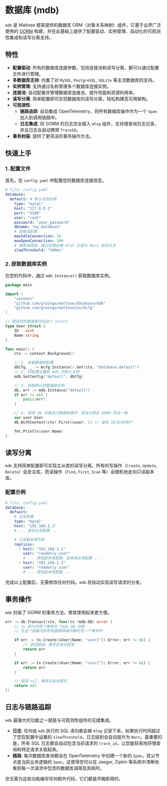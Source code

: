 # 数据库 (mdb)

`mdb` 是 Maltose 框架提供的数据库 ORM（对象关系映射）组件，它基于业界广泛使用的 [GORM](https://gorm.io/) 构建，并在此基础上提供了配置驱动、实例管理、自动化的可观测性集成和读写分离支持。

## 特性

- **配置驱动**: 所有的数据库连接参数，包括连接池和读写分离，都可以通过配置文件进行管理。
- **多数据库支持**: 内置了对 `MySQL`, `PostgreSQL`, `SQLite` 等主流数据库的支持。
- **实例管理**: 支持通过名称管理多个数据库连接实例。
- **连接池**: 自动配置并管理数据库连接池，提升性能和资源利用率。
- **读写分离**: 简单配置即可实现数据库的读写分离，轻松构建高可用架构。
- **可观测性**:
  - **链路追踪**: 自动集成 OpenTelemetry，将所有数据库操作作为一个 `Span` 加入到调用链路中。
  - **日志集成**: 将 GORM 的日志完全接入 `mlog` 组件，支持慢查询日志记录，并且日志会自动携带 `TraceID`。
- **事务封装**: 提供了更简洁的事务操作方法。

## 快速上手

### 1. 配置文件

首先，在 `config.yaml` 中配置您的数据库连接信息。

```yaml
# file: config.yaml
database:
  default: # 默认实例名称
    type: "mysql"
    host: "127.0.0.1"
    port: "3306"
    user: "root"
    password: "your_password"
    dbname: "my_database"
    # 连接池配置
    maxIdleConnection: 10
    maxOpenConnection: 100
    # 慢查询阈值，超过该值会被 mlot 记录为 Warn 级别日志
    slowThreshold: "500ms"
```

### 2. 获取数据库实例

在您的代码中，通过 `mdb.Instance()` 获取数据库实例。

```go
package main

import (
    "context"
    "github.com/graingo/maltose/database/mdb"
    "github.com/graingo/maltose/os/mcfg"
)

// 假设您的数据表对应这个 struct
type User struct {
    ID   uint
    Name string
}

func main() {
    ctx := context.Background()

    // 1. 加载数据库配置
    dbCfg, _ := mcfg.Instance().Get(ctx, "database.default")
    // 2. 将配置设置到 mdb 的默认实例
    mdb.SetConfig("default", dbCfg)

    // 3. 获取默认的数据库实例
    db, err := mdb.Instance("default")
    if err != nil {
        panic(err)
    }

    // 4. 使用 db 对象进行数据库操作，用法与原生 GORM 完全一致
    var user User
    db.WithContext(ctx).First(&user, 1) // 查找 ID为1的用户

    fmt.Println(user.Name)
}
```

## 读写分离

`mdb` 支持简单配置即可实现主从库的读写分离。所有的写操作（`Create`, `Update`, `Delete`）会走主库，而读操作（`Find`, `First`, `Scan` 等）会随机地走向只读副本库。

### 配置示例

```yaml
# file: config.yaml
database:
  default:
    # 主库配置
    type: "mysql"
    host: "192.168.1.1"
    # ... 其他主库配置 ...

    # 只读副本库列表
    replicas:
      - host: "192.168.1.2"
        user: "readonly_user"
        # ... 其他副本库配置，会继承主库配置 ...
      - host: "192.168.1.3"
        user: "readonly_user"
        # ... 其他副本库配置 ...
```

完成以上配置后，无需修改任何代码，`mdb` 将自动实现读写请求的分发。

## 事务操作

`mdb` 封装了 GORM 的事务方法，使其使用起来更方便。

```go
err := db.Transact(ctx, func(tx *mdb.DB) error {
    // tx 即为开启了事务的 *mdb.DB 对象
    // 在这个函数内的所有数据库操作都在同一个事务中

    if err := tx.Create(&User{Name: "user1"}).Error; err != nil {
        // 返回错误，事务会自动回滚
        return err
    }

    if err := tx.Create(&User{Name: "user2"}).Error; err != nil {
        return err
    }

    // 返回 nil，事务会自动提交
    return nil
})
```

## 日志与链路追踪

`mdb` 最强大的功能之一就是与可观测性组件的无缝集成。

- **日志**: 任何由 `mdb` 执行的 SQL 语句都会被 `mlog` 记录下来。如果执行时间超过了您在配置中设置的 `slowThreshold`，日志级别会自动提升为 `Warn`。最重要的是，所有 SQL 日志都会自动包含当前请求的 `trace_id`，让您能轻易地将慢查询和特定请求关联起来。
- **链路**: 每次数据库查询都会在 OpenTelemetry 中创建一个新的 `Span`，其父节点是当前业务逻辑的 `Span`。这使得您可以在 Jaeger, Zipkin 等系统中清晰地看到每一次请求中包含的数据库调用及其耗时。

您无需为这些功能编写任何额外代码，它们都是开箱即用的。
